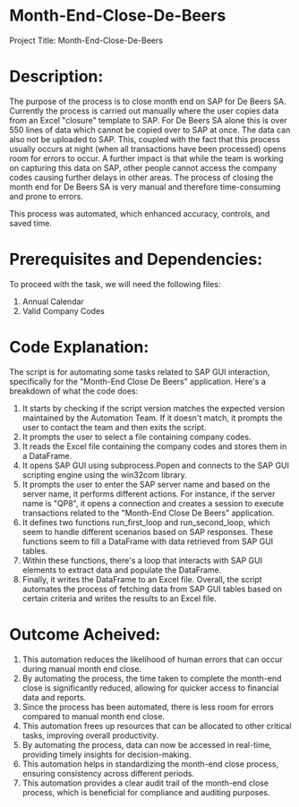 # Month-End-Close-De-Beers

Project Title:
Month-End-Close-De-Beers

# Description:
The purpose of the process is to close month end on SAP for De Beers SA. Currently the process is carried out manually where the user copies data from an Excel "closure" template to SAP. For De Beers SA alone this is over 550 lines of data which cannot be copied over to SAP at once. The data can also not be uploaded to SAP. This, coupled with the fact that this process usually occurs at night (when all transactions have been processed) opens room for errors to occur. A further impact is that while the team is working on capturing this data on SAP, other people cannot access the company codes causing further delays in other areas. The process of closing the month end for De Beers SA is very manual and therefore time-consuming and prone to errors.

This process was automated, which enhanced accuracy, controls, and saved time.

# Prerequisites and Dependencies:
To proceed with the task, we will need the following files:
1. Annual Calendar
2. Valid Company Codes

# Code Explanation:
The script is for automating some tasks related to SAP GUI interaction, specifically for the "Month-End Close De Beers" application. Here's a breakdown of what the code does:
1. It starts by checking if the script version matches the expected version maintained by the Automation Team. If it doesn't match, it prompts the user to contact the team and then exits the script.
2. It prompts the user to select a file containing company codes.
3. It reads the Excel file containing the company codes and stores them in a DataFrame.
4. It opens SAP GUI using subprocess.Popen and connects to the SAP GUI scripting engine using the win32com library.
5. It prompts the user to enter the SAP server name and based on the server name, it performs different actions. For instance, if the server name is "QP8", it opens a connection and creates a session to execute transactions related to the "Month-End Close De Beers" application.
6. It defines two functions run_first_loop and run_second_loop, which seem to handle different scenarios based on SAP responses. These functions seem to fill a DataFrame with data retrieved from SAP GUI tables.
7. Within these functions, there's a loop that interacts with SAP GUI elements to extract data and populate the DataFrame.
8. Finally, it writes the DataFrame to an Excel file.
Overall, the script automates the process of fetching data from SAP GUI tables based on certain criteria and writes the results to an Excel file.

# Outcome Acheived:
1. This automation reduces the likelihood of human errors that can occur during manual month end close.
2. By automating the process, the time taken to complete the month-end close is significantly reduced, allowing for quicker access to financial data and reports.
3. Since the process has been automated, there is less room for errors compared to manual month end close.
4. This automation frees up resources that can be allocated to other critical tasks, improving overall productivity.
5. By automating the process, data can now be accessed in real-time, providing timely insights for decision-making.
6. This automation helps in standardizing the month-end close process, ensuring consistency across different periods.
7. This automation provides a clear audit trail of the month-end close process, which is beneficial for compliance and auditing purposes.
